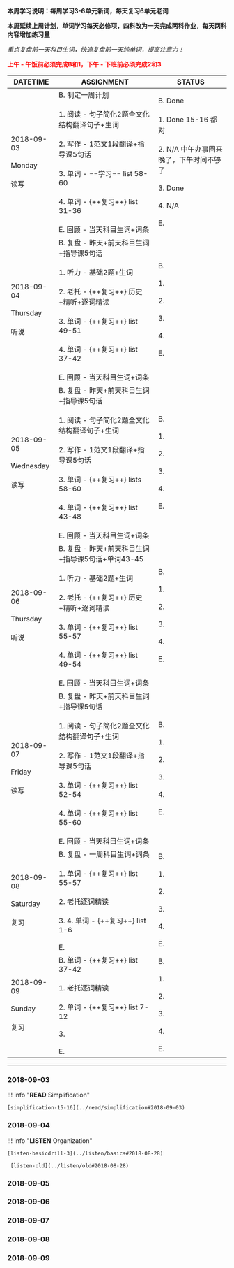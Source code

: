 **本周学习说明：每周学习3-6单元新词，每天复习6单元老词**

**本周延续上周计划，单词学习每天必修项，四科改为一天完成两科作业，每天两科内容增加练习量**

*重点复盘前一天科目生词，快速复盘前一天纯单词，提高注意力！*

**<font color='red'>上午 - 午饭前必须完成B和1，下午 - 下班前必须完成2和3</font>**

DATETIME |  ASSIGNMENT | STATUS
------------ | ------------- | -------------
2018-09-03 <br><br> Monday <br><br>读写 | B. 制定一周计划<br><br> 1. 阅读 - 句子简化2题全文化结构翻译句子+生词<br><br>2. 写作 - 1范文1段翻译+指导课5句话<br><br>3. 单词 - ==学习== list 58-60 <br><br>4. 单词 - {++复习++} list 31-36<br><br>E. 回顾 - 当天科目生词+词条 | B. Done<br><br>1. Done 15-16 都对<br><br>2. N/A 中午办事回来晚了，下午时间不够了<br><br>3. Done<br><br>4. N/A <br><br>E.
2018-09-04  <br><br> Thursday<br><br>听说 | B. 复盘 - 昨天+前天科目生词+指导课5句话<br><br>1. 听力 - 基础2题+生词<br><br> 2. 老托 - {++复习++} 历史+精听+逐词精读<br><br>3. 单词 - {++复习++} list 49-51 <br><br>4. 单词 - {++复习++} list 37-42<br><br>E. 回顾 - 当天科目生词+词条 | B. <br><br>1. <br><br>2. <br><br>3. <br><br>4. <br><br>E.
2018-09-05 <br><br>Wednesday <br><br>读写 | B. 复盘 - 昨天+前天科目生词+指导课5句话<br><br>1. 阅读 - 句子简化2题全文化结构翻译句子+生词<br><br>2. 写作 - 1范文1段翻译+指导课5句话<br><br>3. 单词 - {++复习++} lists 58-60<br><br>4. 单词 - {++复习++} list 43-48<br><br>E. 回顾 - 当天科目生词+词条 | B. <br><br>1. <br><br>2. <br><br>3. <br><br>4. <br><br>E.
2018-09-06 <br><br> Thursday  <br><br>听说  | B. 复盘 - 昨天+前天科目生词+指导课5句话+单词43-45<br><br>1. 听力 - 基础2题+生词<br><br> 2. 老托 - {++复习++} 历史+精听+逐词精读<br><br>3. 单词 - {++复习++}  list 55-57 <br><br>4. 单词 - {++复习++} list 49-54<br><br>E. 回顾 - 当天科目生词+词条 | B. <br><br>1. <br><br>2. <br><br>3. <br><br>4. <br><br>E.
2018-09-07 <br><br> Friday <br><br>读写   | B. 复盘 - 昨天+前天科目生词+指导课5句话<br><br>1. 阅读 - 句子简化2题全文化结构翻译句子+生词<br><br>2. 写作 - 1范文1段翻译+指导课5句话<br><br>3. 单词 - {++复习++} list 52-54<br><br>4. 单词 - {++复习++} list 55-60<br><br>E. 回顾 - 当天科目生词+词条 | B. <br><br>1. <br><br>2. <br><br>3. <br><br>4. <br><br>E.
2018-09-08 <br><br> Saturday <br><br>复习 | B. 复盘 - 一周科目生词+词条 <br><br>1. 单词 - {++复习++}  list 55-57<br><br>2. 老托逐词精读<br><br>3. 4. 单词 - {++复习++} list 1-6<br><br>E.  | B. <br><br>1. <br><br>2. <br><br>3. <br><br>4. <br><br>E.
2018-09-09<br><br> Sunday <br><br>复习  | B. 单词 - {++复习++} list 37-42<br><br>1. 老托逐词精读<br><br>2. 单词 - {++复习++} list 7-12<br><br>3. <br><br>E. | B. <br><br>1. <br><br>2. <br><br>3. <br><br>4. <br><br>E.


----
    
### 2018-09-03
        
!!! info "**READ** Simplification"
    
    [simplification-15-16](../read/simplification#2018-09-03)

### 2018-09-04
        
!!! info "**LISTEN** Organization"
    
    [listen-basicdrill-3](../listen/basics#2018-08-28)
    
     [listen-old](../listen/old#2018-08-28)
     
### 2018-09-05
    
### 2018-09-06
        
### 2018-09-07

### 2018-09-08

### 2018-09-09